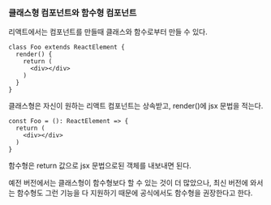### 클래스형 컴포넌트와 함수형 컴포넌트
리액트에서는 컴포넌트를 만들때 클래스와 함수로부터 만들 수 있다.  
```tsx
class Foo extends ReactElement {
  render() {
    return (
      <div></div>
    )
  }
}
```
클래스형은 자신이 원하는 리액트 컴포넌트는 상속받고, render()에 jsx 문법을 적는다.
```tsx
const Foo = (): ReactElement => {
  return (
    <div></div>
  )
}
```
함수형은 return 값으로 jsx 문법으로된 객체를 내보내면 된다.

예전 버전에서는 클래스형이 함수형보다 할 수 있는 것이 더 많았으나, 최신 버전에 와서는 함수형도 그런 기능을 다 지원하기 때문에 공식에서도 함수형을 권장한다고 한다.  
